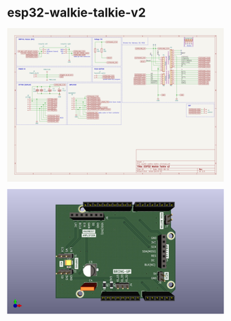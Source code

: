 # esp32-walkie-talkie-v2

![schematics](https://github.com/kawashimaken/esp32-walkie-talkie-v2/blob/main/hardware/kicad/esp32-walkie-talkie-v2/esp32-walkie-talkie-v2.svg)


![PCB view](https://github.com/kawashimaken/esp32-walkie-talkie-v2/blob/main/hardware/kicad/esp32-walkie-talkie-v2/esp32-walkie-talkie-v2.jpg)

